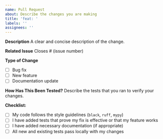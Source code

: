 ```yaml
---
name: Pull Request
about: Describe the changes you are making
title: 'feat: '
labels: ''
assignees: ''
---
```


**Description**
A clear and concise description of the change.

**Related Issue**
Closes # (issue number)

**Type of Change**

- [ ] Bug fix
- [ ] New feature
- [ ] Documentation update

**How Has This Been Tested?**
Describe the tests that you ran to verify your changes.

**Checklist:**

- [ ] My code follows the style guidelines (`black`, `ruff`, `mypy`)
- [ ] I have added tests that prove my fix is effective or that my feature works
- [ ] I have added necessary documentation (if appropriate)
- [ ] All new and existing tests pass locally with my changes
